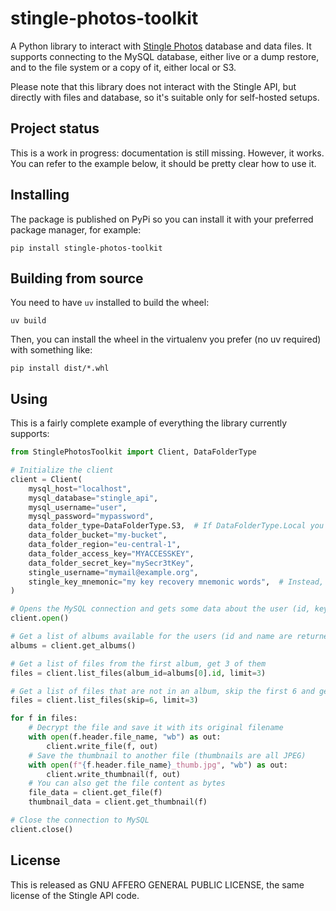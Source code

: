# stingle-photos-toolkit

A Python library to interact with [Stingle Photos](https://stingle.org/) database and data files. It supports connecting to the MySQL database, either live or a dump restore, and to the file system or a copy of it, either local or S3.

Please note that this library does not interact with the Stingle API, but directly with files and database, so it's suitable only for self-hosted setups.

## Project status

This is a work in progress: documentation is still missing. However, it works. You can refer to the example below, it should be pretty clear how to use it.

## Installing

The package is published on PyPi so you can install it with your preferred package manager, for example:

```
pip install stingle-photos-toolkit
```

## Building from source

You need to have `uv` installed to build the wheel:

```
uv build
```

Then, you can install the wheel in the virtualenv you prefer (no uv required) with something like:

```
pip install dist/*.whl
```

## Using

This is a fairly complete example of everything the library currently supports:

```python
from StinglePhotosToolkit import Client, DataFolderType

# Initialize the client
client = Client(
    mysql_host="localhost",
    mysql_database="stingle_api",
    mysql_username="user",
    mysql_password="mypassword",
    data_folder_type=DataFolderType.S3,  # If DataFolderType.Local you need to pass the data_folder_path argument instead of the next 4 ones
    data_folder_bucket="my-bucket",
    data_folder_region="eu-central-1",
    data_folder_access_key="MYACCESSKEY",
    data_folder_secret_key="mySecr3tKey",
    stingle_username="mymail@example.org",
    stingle_key_mnemonic="my key recovery mnemonic words",  # Instead, you can pass the stingle_password argument if you backed up the key to the server: the key will be retrieved and decrypted from the database
)

# Opens the MySQL connection and gets some data about the user (id, key if needed)
client.open()

# Get a list of albums available for the users (id and name are returned)
albums = client.get_albums()

# Get a list of files from the first album, get 3 of them
files = client.list_files(album_id=albums[0].id, limit=3)

# Get a list of files that are not in an album, skip the first 6 and get 3 of them
files = client.list_files(skip=6, limit=3)

for f in files:
    # Decrypt the file and save it with its original filename
    with open(f.header.file_name, "wb") as out:
        client.write_file(f, out)
    # Save the thumbnail to another file (thumbnails are all JPEG)
    with open(f"{f.header.file_name}_thumb.jpg", "wb") as out:
        client.write_thumbnail(f, out)
    # You can also get the file content as bytes
    file_data = client.get_file(f)
    thumbnail_data = client.get_thumbnail(f)

# Close the connection to MySQL
client.close()
```

## License

This is released as GNU AFFERO GENERAL PUBLIC LICENSE, the same license of the Stingle API code.
